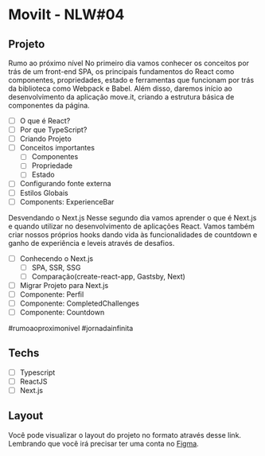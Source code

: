 # MoviIt - NLW#04

## Projeto

Rumo ao próximo nível
No primeiro dia vamos conhecer os conceitos por trás de um front-end SPA, os principais fundamentos do React como componentes, propriedades, estado e ferramentas que funcionam por trás da biblioteca como Webpack e Babel. Além disso, daremos início ao desenvolvimento da aplicação move.it, criando a estrutura básica de componentes da página.

* [ ] O que é React?
* [ ] Por que TypeScript?
* [ ] Criando Projeto
* [ ] Conceitos importantes
  * [ ] Componentes
  * [ ] Propriedade
  * [ ] Estado
* [ ] Configurando fonte externa
* [ ] Estilos Globais
* [ ] Components: ExperienceBar

Desvendando o Next.js
Nesse segundo dia vamos aprender o que é Next.js e quando utilizar no desenvolvimento de aplicações React. Vamos também criar nossos próprios hooks dando vida às funcionalidades de countdown e ganho de experiência e leveis através de desafios.

* [ ] Conhecendo o Next.js
  * [ ] SPA, SSR, SSG
  * [ ] Comparação(create-react-app, Gastsby, Next)
* [ ] Migrar Projeto para Next.js
* [ ] Componente: Perfil
* [ ] Componente: CompletedChallenges
* [ ] Componente: Countdown 

#rumoaoproximonivel #jornadainfinita

## Techs 
* [ ] Typescript
* [ ] ReactJS
* [ ] Next.js

## Layout

Você pode visualizar o layout do projeto no formato através desse link. Lembrando que você irá precisar ter uma conta no <a href="https://www.figma.com/file/QY8sgWQeD3uuduxw68n1gJ/Move.it-1.0-(Copy)?node-id=160%3A2761">Figma</a>.

